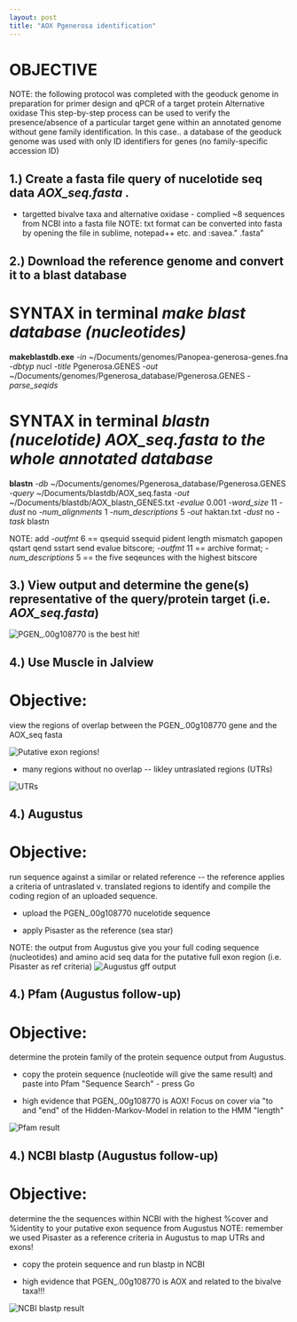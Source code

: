 ```yaml
---
layout: post
title: "AOX Pgenerosa identification"
---
```

# OBJECTIVE
NOTE: the following protocol was completed with the geoduck genome in preparation for primer design and qPCR of a target protein Alternative oxidase
This step-by-step process can be used to verify the presence/absence of a particular target gene within an annotated genome without gene family identification.
In this case.. a database of the geoduck genome was used with only ID identifiers for genes (no family-specific accession ID)

## **1.) Create a fasta file query of nucelotide seq data *AOX_seq.fasta* .**
* targetted bivalve taxa and alternative oxidase - complied ~8 sequences from NCBI into a fasta file
NOTE: txt format can be converted into fasta by opening the file in sublime, notepad++ etc. and :savea." .fasta"
## **2.) Download the reference genome and convert it to a blast database**
# SYNTAX in terminal *make blast database (nucleotides)*
**makeblastdb.exe**
*-in* ~/Documents/genomes/Panopea-generosa-genes.fna
*-dbtyp* nucl
*-title* Pgenerosa.GENES
*-out* ~/Documents/genomes/Pgenerosa_database/Pgenerosa.GENES
*-parse_seqids*
# SYNTAX in terminal  *blastn (nucelotide) AOX_seq.fasta to the whole annotated database*
**blastn**
*-db* ~/Documents/genomes/Pgenerosa_database/Pgenerosa.GENES
*-query* ~/Documents/blastdb/AOX_seq.fasta
*-out* ~/Documents/blastdb/AOX_blastn_GENES.txt
*-evalue* 0.001
*-word_size* 11
*-dust* no
*-num_alignments* 1
*-num_descriptions* 5
*-out* haktan.txt
*-dust* no
*-task* blastn

NOTE: add *-outfmt* 6 == qsequid	ssequid	pident	length	mismatch	gapopen	qstart	qend	sstart	send	evalue	bitscore; *-outfmt* 11 == archive format;
*-num_descriptions* 5 == the five seqeunces with the highest bitscore

## **3.) View output and determine the gene(s) representative of the query/protein target (i.e. *AOX_seq.fasta*)**
![PGEN_.00g108770 is the best hit!](https://samgurr.github.io/SamJGurr_Lab_Notebook/images/AOX_blastn_outfmt6.JPG "blastn outformat 6")

## **4.) Use Muscle in Jalview**
# Objective:
view the regions of overlap between the PGEN_.00g108770 gene and the AOX_seq fasta

![Putative exon regions!](https://samgurr.github.io/SamJGurr_Lab_Notebook/images/Muscle_Jalview_AOX.JPG "Muscle screenshot")

* many regions without no overlap -- likley untraslated regions (UTRs)

![UTRs](https://samgurr.github.io/SamJGurr_Lab_Notebook/images/Muscle_Jalview_AOX_introns.JPG "Muscle screenshot 2")

## **4.) Augustus**
# Objective:
run sequence against a similar or related reference -- the reference applies a criteria of untraslated v. translated regions to identify and compile the coding region of an uploaded sequence.

* upload the PGEN_.00g108770 nucelotide sequence

* apply Pisaster as the reference (sea star)

NOTE: the output from Augustus give you your full coding sequence (nucleotides) and amino acid seq data for the putative full exon region (i.e. Pisaster as ref criteria)
![Augustus gff output](https://samgurr.github.io/SamJGurr_Lab_Notebook/images/Augustus_Pgen_Pisaster.JPG "Augustus output")

## **4.) Pfam (Augustus follow-up)**
# Objective:
determine the protein family of the protein sequence output from Augustus.

* copy the protein sequence (nucleotide will give the same result) and paste into Pfam "Sequence Search" - press Go

* high evidence that PGEN_.00g108770 is AOX! Focus on cover via "to and "end" of the Hidden-Markov-Model in relation to the HMM "length"

![Pfam result](https://samgurr.github.io/SamJGurr_Lab_Notebook/images/Pfam_augustus_followup.JPG "AOX family")

## **4.) NCBI blastp (Augustus follow-up)**
# Objective:
determine the the sequences within NCBI with the highest %cover and %identity to your putative exon sequence from Augustus
NOTE: remember we used Pisaster as a reference criteria in Augustus to map UTRs and exons!

* copy the protein sequence and run blastp in NCBI

* high evidence that PGEN_.00g108770 is AOX and related to the bivalve taxa!!!

![NCBI blastp result](https://samgurr.github.io/SamJGurr_Lab_Notebook/images/NCBI_blastp_Augustus_followup.JPG "blastp NCBI")
